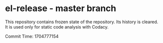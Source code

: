 # el-release - master branch

This repository contains frozen state of the repository.
Its history is cleared. It is used only for static code
analysis with Codacy.

Commit Time: 1704777154